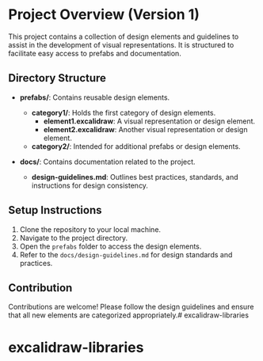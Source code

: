 # Project Overview (Version 1)

This project contains a collection of design elements and guidelines to assist in the development of visual representations. It is structured to facilitate easy access to prefabs and documentation.

## Directory Structure

- **prefabs/**: Contains reusable design elements.
  - **category1/**: Holds the first category of design elements.
    - **element1.excalidraw**: A visual representation or design element.
    - **element2.excalidraw**: Another visual representation or design element.
  - **category2/**: Intended for additional prefabs or design elements.

- **docs/**: Contains documentation related to the project.
  - **design-guidelines.md**: Outlines best practices, standards, and instructions for design consistency.

## Setup Instructions

1. Clone the repository to your local machine.
2. Navigate to the project directory.
3. Open the `prefabs` folder to access the design elements.
4. Refer to the `docs/design-guidelines.md` for design standards and practices.

## Contribution

Contributions are welcome! Please follow the design guidelines and ensure that all new elements are categorized appropriately.# excalidraw-libraries
# excalidraw-libraries

